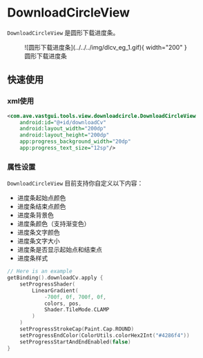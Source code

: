 # DownloadCircleView

`DownloadCircleView` 是圆形下载进度条。

<figure markdown>
  ![圆形下载进度条](../../../img/dlcv_eg_1.gif){ width="200" }
  <figcaption>圆形下载进度条</figcaption>
</figure>

## 快速使用

### xml使用

```xml
<com.ave.vastgui.tools.view.downloadcircle.DownloadCircleView
    android:id="@+id/downloadCv"
    android:layout_width="200dp"
    android:layout_height="200dp"
    app:progress_background_width="20dp"
    app:progress_text_size="12sp"/>
```

### 属性设置

`DownloadCircleView` 目前支持你自定义以下内容：

- 进度条起始点颜色
- 进度条结束点颜色
- 进度条背景色
- 进度条颜色（支持渐变色）
- 进度条文字颜色
- 进度条文字大小
- 进度条是否显示起始点和结束点
- 进度条样式

```kotlin
// Here is an example
getBinding().downloadCv.apply {
    setProgressShader(
        LinearGradient(
            -700f, 0f, 700f, 0f,
            colors, pos,
            Shader.TileMode.CLAMP
        )
    )
    setProgressStrokeCap(Paint.Cap.ROUND)
    setProgressEndColor(ColorUtils.colorHex2Int("#4286f4"))
    setProgressStartAndEndEnabled(false)
}
```